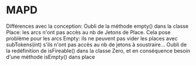 # MAPD

Différences avec la conception:
Oubli de la méthode empty() dans la classe Place: les arcs n'ont pas accès au nb de Jetons de Place. Cela pose problème pour les arcs Empty: ils ne peuvent pas vider les places avec subTokens(int) s'ils n'ont pas accès au nb de jetons à soustraire...
Oubli de la redéfinition de isFireable() dans la classe Zero, et en conséquence besoin d'une méthode isEmpty() dans place
